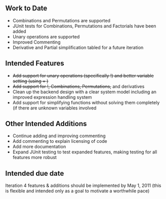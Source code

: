 ## Work to Date ##
  * Combinations and Permutations are supported
  * JUnit tests for Combinations, Permutations and Factorials have been added
  * Unary operations are supported
  * Improved Commenting
  * Derivative and Partial simplification tabled for a future iteration


## Intended Features ##

  * ~~Add support for unary operations (specifically !) and better variable setting (using = )~~
  * ~~Add support for !, Combinations, Permutations,~~ and derivatives
  * Clean up the backend design with a clear system model including an improved expression handling system
  * Add support for simplifying functions without solving them completely (if there are unknown variables involved

## Other Intended Additions ##

  * Continue adding and improving commenting
  * Add commenting to explain licensing of code
  * Add more documentation
  * Expand JUnit testing to test expanded features, making testing for all features more robust



## Intended due date ##

Iteration 4 features & additions should be implemented by May 1, 2011 (this is flexible and intended only as a goal to motivate a worthwhile pace)
